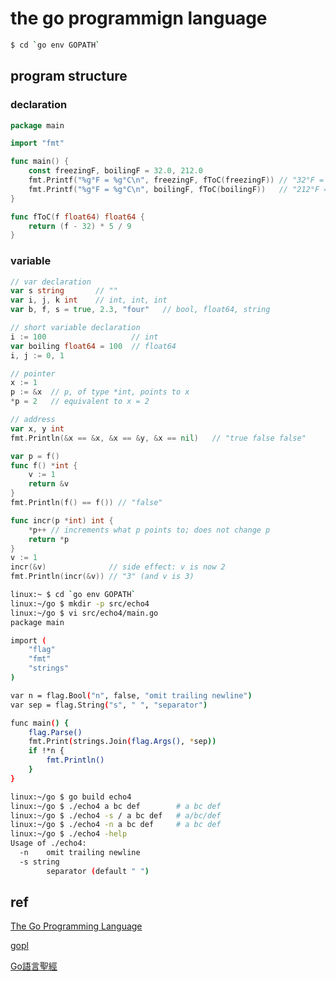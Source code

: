 # the go programmign language


```bash
$ cd `go env GOPATH`
```

## program structure

### declaration

```go
package main

import "fmt"

func main() {
    const freezingF, boilingF = 32.0, 212.0
    fmt.Printf("%g°F = %g°C\n", freezingF, fToC(freezingF)) // "32°F = 0°C"
    fmt.Printf("%g°F = %g°C\n", boilingF, fToC(boilingF))   // "212°F = 100°C"
}

func fToC(f float64) float64 {
    return (f - 32) * 5 / 9
}
```

### variable


```go
// var declaration
var s string       // ""
var i, j, k int    // int, int, int
var b, f, s = true, 2.3, "four"   // bool, float64, string

// short variable declaration
i := 100                   // int
var boiling float64 = 100  // float64
i, j := 0, 1

// pointer
x := 1
p := &x  // p, of type *int, points to x
*p = 2   // equivalent to x = 2

// address
var x, y int
fmt.Println(&x == &x, &x == &y, &x == nil)   // "true false false"

var p = f()
func f() *int {
    v := 1
    return &v
}
fmt.Println(f() == f()) // "false"

func incr(p *int) int {
    *p++ // increments what p points to; does not change p
    return *p
}
v := 1
incr(&v)              // side effect: v is now 2
fmt.Println(incr(&v)) // "3" (and v is 3)
```

```bash
linux:~ $ cd `go env GOPATH`
linux:~/go $ mkdir -p src/echo4
linux:~/go $ vi src/echo4/main.go
package main

import (
    "flag"
    "fmt"
    "strings"
)

var n = flag.Bool("n", false, "omit trailing newline")
var sep = flag.String("s", " ", "separator")

func main() {
    flag.Parse()
    fmt.Print(strings.Join(flag.Args(), *sep))
    if !*n {
        fmt.Println()
    }
}

linux:~/go $ go build echo4
linux:~/go $ ./echo4 a bc def        # a bc def
linux:~/go $ ./echo4 -s / a bc def   # a/bc/def
linux:~/go $ ./echo4 -n a bc def     # a bc def
linux:~/go $ ./echo4 -help
Usage of ./echo4:
  -n    omit trailing newline
  -s string
        separator (default " ")
```

## ref

[The Go Programming Language](http://www.gopl.io/)

[gopl](https://github.com/dreamrover/gopl-pdf)

[Go語言聖經](https://wizardforcel.gitbooks.io/gopl-zh/content/index.html)
